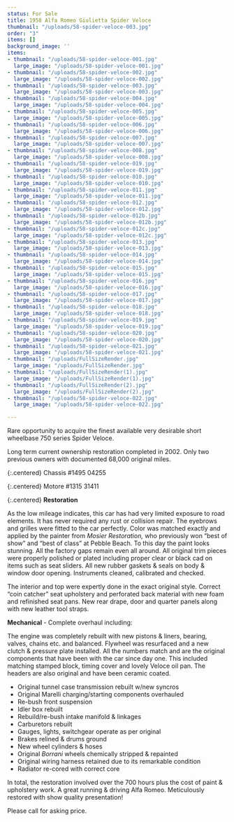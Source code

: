 ```yaml
---
status: For Sale
title: 1958 Alfa Romeo Giulietta Spider Veloce
thumbnail: "/uploads/58-spider-veloce-003.jpg"
order: "3"
items: []
background_image: ''
items:
- thumbnail: "/uploads/58-spider-veloce-001.jpg"
  large_image: "/uploads/58-spider-veloce-001.jpg"
- thumbnail: "/uploads/58-spider-veloce-002.jpg"
  large_image: "/uploads/58-spider-veloce-002.jpg"
- thumbnail: "/uploads/58-spider-veloce-003.jpg"
  large_image: "/uploads/58-spider-veloce-003.jpg"
- thumbnail: "/uploads/58-spider-veloce-004.jpg"
  large_image: "/uploads/58-spider-veloce-004.jpg"
- thumbnail: "/uploads/58-spider-veloce-005.jpg"
  large_image: "/uploads/58-spider-veloce-005.jpg"
- thumbnail: "/uploads/58-spider-veloce-006.jpg"
  large_image: "/uploads/58-spider-veloce-006.jpg"
- thumbnail: "/uploads/58-spider-veloce-007.jpg"
  large_image: "/uploads/58-spider-veloce-007.jpg"
- thumbnail: "/uploads/58-spider-veloce-008.jpg"
  large_image: "/uploads/58-spider-veloce-008.jpg"
- thumbnail: "/uploads/58-spider-veloce-019.jpg"
  large_image: "/uploads/58-spider-veloce-019.jpg"
- thumbnail: "/uploads/58-spider-veloce-010.jpg"
  large_image: "/uploads/58-spider-veloce-010.jpg"
- thumbnail: "/uploads/58-spider-veloce-011.jpg"
  large_image: "/uploads/58-spider-veloce-011.jpg"
- thumbnail: "/uploads/58-spider-veloce-012.jpg"
  large_image: "/uploads/58-spider-veloce-012.jpg"
- thumbnail: "/uploads/58-spider-veloce-012b.jpg"
  large_image: "/uploads/58-spider-veloce-012b.jpg"
- thumbnail: "/uploads/58-spider-veloce-012c.jpg"
  large_image: "/uploads/58-spider-veloce-012c.jpg"
- thumbnail: "/uploads/58-spider-veloce-013.jpg"
  large_image: "/uploads/58-spider-veloce-013.jpg"
- thumbnail: "/uploads/58-spider-veloce-014.jpg"
  large_image: "/uploads/58-spider-veloce-014.jpg"
- thumbnail: "/uploads/58-spider-veloce-015.jpg"
  large_image: "/uploads/58-spider-veloce-015.jpg"
- thumbnail: "/uploads/58-spider-veloce-016.jpg"
  large_image: "/uploads/58-spider-veloce-016.jpg"
- thumbnail: "/uploads/58-spider-veloce-017.jpg"
  large_image: "/uploads/58-spider-veloce-017.jpg"
- thumbnail: "/uploads/58-spider-veloce-018.jpg"
  large_image: "/uploads/58-spider-veloce-018.jpg"
- thumbnail: "/uploads/58-spider-veloce-019.jpg"
  large_image: "/uploads/58-spider-veloce-019.jpg"
- thumbnail: "/uploads/58-spider-veloce-020.jpg"
  large_image: "/uploads/58-spider-veloce-020.jpg"
- thumbnail: "/uploads/58-spider-veloce-021.jpg"
  large_image: "/uploads/58-spider-veloce-021.jpg"
- thumbnail: "/uploads/FullSizeRender.jpg"
  large_image: "/uploads/FullSizeRender.jpg"
- thumbnail: "/uploads/FullSizeRender(1).jpg"
  large_image: "/uploads/FullSizeRender(1).jpg"
- thumbnail: "/uploads/FullSizeRender(2).jpg"
  large_image: "/uploads/FullSizeRender(2).jpg"
- thumbnail: "/uploads/58-spider-veloce-022.jpg"
  large_image: "/uploads/58-spider-veloce-022.jpg"

---
```

Rare opportunity to acquire the finest available very desirable short wheelbase 750 series Spider Veloce.

Long term current ownership restoration completed in 2002. Only two previous owners with documented 68,000 original miles.

{:.centered}
Chassis #1495 04255

{:.centered}
Motore #1315 31411

{:.centered}
**Restoration**

As the low mileage indicates, this car has had very limited exposure to road elements. It has never required any rust or collision repair. The eyebrows and grilles were fitted to the car perfectly. Color was matched exactly and applied by the painter from _Mosier Restoration,_ who previously won “best of show” and “best of class” at Pebble Beach. To this day the paint looks stunning. All the factory gaps remain even all around. All original trim pieces were properly polished or plated including proper clear or black cad on items such as seat sliders. All new rubber gaskets & seals on body & window door opening. Instruments cleaned, calibrated and checked.

The interior and top were expertly done in the exact original style. Correct “coin catcher” seat upholstery and perforated back material with new foam and refinished seat pans. New rear drape, door and quarter panels along with new leather tool straps.

**Mechanical** - Complete overhaul including:

The engine was completely rebuilt with new pistons & liners, bearing, valves, chains etc. and balanced. Flywheel was resurfaced and a new clutch & pressure plate installed. All the numbers match and are the original components that have been with the car since day one. This included matching stamped block, timing cover and lovely Veloce oil pan. The headers are also original and have been ceramic coated.

* Original tunnel case transmission rebuilt w/new syncros
* Original Marelli charging/starting components overhauled
* Re-bush front suspension
* Idler box rebuilt
* Rebuild/re-bush intake manifold & linkages
* Carburetors rebuilt
* Gauges, lights, switchgear operate as per original
* Brakes relined & drums ground
* New wheel cylinders & hoses
* Original _Borrani_ wheels chemically stripped & repainted
* Original wiring harness retained due to its remarkable condition
* Radiator re-cored with correct core

In total, the restoration involved over the 700 hours plus the cost of paint & upholstery work. A great running & driving Alfa Romeo. Meticulously restored with show quality presentation!

Please call for asking price.